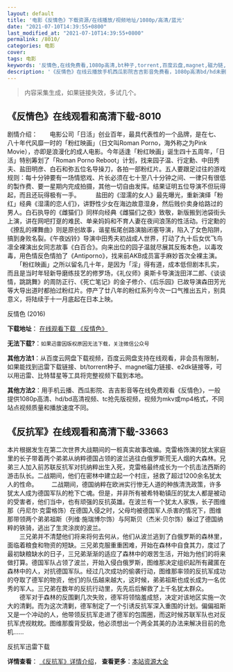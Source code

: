 ```yaml
---
layout: default
title: '电影《反情色》下载资源/在线播放/视频地址/1080p/高清/蓝光'
date: "2021-07-10T14:39:55+0800"
last_modified_at: "2021-07-10T14:39:55+0800"
permalink: /8010/
categories: 电影
cover:
tags: 电影
keywords: '反情色,在线免费看,1080p高清,bt种子,torrent,百度云盘,magnet,磁力链,迅雷下载资源'
description: '《反情色》在线云播放手机西瓜影院吉吉影音免费看，1080p高清bd/hd未删减完整版和tc抢先枪版，mkv/mp4格式，附带bt/torrent种子、magnet/磁力链、百度云盘、网盘资源迅雷下载链接'
---
```


>内容采集生成，如果链接失效，多试几个。


## 《反情色》在线观看和高清下载-8010

剧情介绍：　　电影公司「日活」创业百年，最具代表性的一个品牌，是在七、 八十年代风靡一时的「粉红映画」（日文叫Roman Porno，海外称之为Pink Movie），亦即是浪漫化的成人电影。今年适逢「粉红映画」诞生四十五周年，「日活」特别筹划了「Roman Porno Reboot」计划，找来园子温、行定勳、中田秀夫、盐田明彦、白石和弥五位名导操刀，各拍一部粉红片。五人要跟足过往的游戏规则：每十分钟要有一场情慾戏、片长必须在七十至八十分钟之间、一律只有很低的製作费、要一星期内完成拍摄，其他一切自由发挥。结果证明五位导演不但玩得起，而且还玩得极有一手。  　　盐田的《湿濡的女人》最先曝光，重新演绎「粉红」经典《湿濡的恋人们》，讲野性少女在海边故意湿身，然后贱价卖身给路过的男人。白石执导的《雌猫们》同样向经典《雌猫们之夜》致敬，新版搬到池袋街头上演，讲在网吧打趸的难民、单亲妈妈和不育人妻在夜间浪荡的性活动。行定勳的《撩乱的裸舞曲》则是原创故事，谐星板尾创路演脑闭塞导演，陷入了女色陷阱，搞到身败名裂。《午夜凶铃》导演中田秀夫初战成人世界，打动了九十后女优飞鸟凛全裸演出女同志故事《白百合》。向来出位的园子温就尽展其反叛本色，以毒攻毒，用色情反色情拍了《Antiporno》，找来前AKB成员富手麻妙首次全裸主演。  　　「粉红映画」之所以留名几十年，是因为「淫」得有道，成本低但剧本扎实，而且是当时年轻新导磨练技艺的修罗场，《礼仪师》奥斯卡导演泷田洋二郎、《谈谈情，跳跳舞》的周防正行、《死亡笔记》的金子修介、《后乐园》已故导演森田芳光等大导出道时都拍过粉红片。停产了廿八年的粉红系列今次一口气推出五片，别具意义，将陆续于十一月底起在日本上映。


反情色 (2016)

**下载地址**： [在线观看下载 《反情色》](https://www.btbtdy.me/btdy/dy10976.html) 


**无法下载?**：`如果迅雷因版权原因无法下载，关注微信公众号 `

**其他方法1**：从百度云网盘下载视频，百度云网盘支持在线观看，非会员有限制，如果能找到迅雷下载链接、bt/torrent种子、magnet磁力链接、e2dk链接等，可以用迅雷、比特彗星等工具将完整视频下载到本地。

**其他方法2**：用手机云播、西瓜影院、吉吉影音等在线免费观看《反情色》，一般提供1080p高清、hd/bd高清视频、tc抢先版视频，视频为mkv或mp4格式，不同站点视频质量和播放速度不同。


## 《反抗军》在线观看和高清下载-33663

本片根据发生在第二次世界大战期间的一桩真实故事改编。克雷格饰演的犹太家庭里的长子带着两个弟弟从纳粹德国占领的波兰逃往白俄罗斯荒无人烟的大森林。兄弟三人加入前苏联反抗军对抗纳粹出生入死，克雷格最终成长为一个抗击法西斯的游击队长。二战期间，他们在密林中建立起一个村庄，拯救了超过1200余名犹太人的性命。 　　二战期间，德国纳粹在欧洲实行惨无人道的种族清洗政策，许多犹太人成为德国军队的枪下亡魂。但是，并非所有被希特勒镇压的犹太人都是被动的受害者，他们当中，也有顽强的反抗英雄。在波兰有一个犹太人家族，长子图维那（丹尼尔·克雷格饰）在德国入侵之时，父母均被德国军人杀害的情况下，图维那带领两个弟弟祖斯（列维·施瑞博尔饰）与阿斯贝（杰米&middot;贝尔饰）躲过了德国纳粹的铁骑，逃出了生灵涂炭的波兰。<br />　　三兄弟并不清楚他们将来将何去何从，他们从波兰逃到了白俄罗斯的森林里，面临着粮食和物资的短缺。三兄弟克服重重困难，开始在森林中自食其力，度过了最初缺粮缺水的日子，三兄弟渐渐的适应了森林中的艰苦生活，开始为他们的将来做打算。德国军队占领了波兰，开始入侵白俄罗斯，图维那决定组织起所有藏匿在森林中的人，对抗德国军队。经过几次成功的偷袭行动，图维那率领的反抗军成功的夺取了德军的物资，他们的队伍越来越大，这时候，弟弟祖斯也成长成为一名优秀的军人。三兄弟在数年的反抗行动里，先先后后解救了上千名犹太群众。<br />　　德军对于森林的反围剿几次失败，德军将领恼羞成怒，决定对该地区实施一次大的清剿。而为这次清剿，德军制定了一个引诱反抗军深入重围的计划。偏偏祖斯又是一个冲动的人，他带领反抗军走进了德军的包围圈，而这时候苏联军队也对反抗军虎视眈眈。图维那腹背受敌，他必须想出一个两全其美的办法来解决目前的危机……


反抗军迅雷下载

**详情查看**： [《反抗军》详情介绍](/movie/33663/)， **查看更多**：[本站资源大全](/movie/t/all/)

